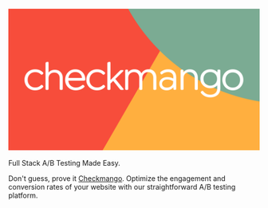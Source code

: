 ![Checkmango Header Image](https://raw.githubusercontent.com/checkmango/art/master/socialcard@2x.png)

Full Stack A/B Testing Made Easy.

Don't guess, prove it [Checkmango](https://checkmango.com). Optimize the engagement and conversion rates of your website with our straightforward A/B testing platform.
